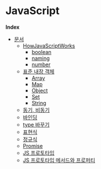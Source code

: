 # JavaScript

<b>Index</b>

- [문서]()
  - [HowJavaScriptWorks](https://github.com/gigibean/TIL/tree/master/JavaScript/docs/HowJavaScriptWorks)
    - [boolean](https://github.com/gigibean/TIL/blob/master/JavaScript/docs/HowJavaScriptWorks/boolean.md)
    - [naming](https://github.com/gigibean/TIL/blob/master/JavaScript/docs/HowJavaScriptWorks/naming.md)
    - [number](https://github.com/gigibean/TIL/blob/master/JavaScript/docs/HowJavaScriptWorks/number.md)
  - [표준 내장 객체](https://github.com/gigibean/TIL/tree/master/JavaScript/docs/standard_built_in_objects')
    - [Array](https://github.com/gigibean/TIL/blob/master/JavaScript/docs/standard_built_in_objects'/array.md)
    - [Map](https://github.com/gigibean/TIL/blob/master/JavaScript/docs/standard_built_in_objects'/map.md)
    - [Object](https://github.com/gigibean/TIL/blob/master/JavaScript/docs/standard_built_in_objects'/object.md)
    - [Set](https://github.com/gigibean/TIL/blob/master/JavaScript/docs/standard_built_in_objects'/set.md)
    - [String](https://github.com/gigibean/TIL/blob/master/JavaScript/docs/standard_built_in_objects'/string.md)
  - [동기, 비동기](https://github.com/gigibean/TIL/blob/master/JavaScript/docs/Asynchronous.md)
  - [바인딩](https://github.com/gigibean/TIL/blob/master/JavaScript/docs/bindling.md)
  - [type 바꾸기](https://github.com/gigibean/TIL/blob/master/JavaScript/docs/change_type.md)
  - [표현식](https://github.com/gigibean/TIL/blob/master/JavaScript/docs/Expression.md)
  - [정규식](https://github.com/gigibean/TIL/blob/master/JavaScript/docs/regular_expressions.md)
  - [Promise](https://github.com/gigibean/TIL/blob/master/JavaScript/docs/promise.md)
  - [JS 프로토타입](https://github.com/gigibean/TIL/blob/master/JavaScript/docs/prototype.md)
  - [JS 프로토타입 메서드와 프로퍼티](https://github.com/gigibean/TIL/blob/master/JavaScript/docs/prototype_method_property.md)

